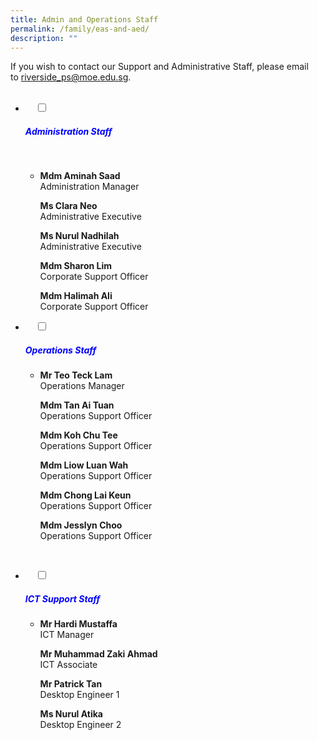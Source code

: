 ```yaml
---
title: Admin and Operations Staff
permalink: /family/eas-and-aed/
description: ""
---
```

If you wish to contact our Support and Administrative Staff, please email to [riverside\_ps@moe.edu.sg](mailto:riverside_ps@moe.edu.sg).


<ul class="jekyllcodex_accordion">
  <li>
    <input type="checkbox" id="accordion1">
		<label for="accordion1"><h5 style="color:blue">Administration Staff</h5></label>

    <div>
			<ul>
				<li>
					<b>Mdm Aminah Saad</b><br>
Administration Manager
<br>
					
<b>Ms Clara Neo</b><br>Administrative Executive
<br>
					
<b>Ms Nurul Nadhilah</b><br>Administrative Executive
<br>
					
<b>Mdm Sharon Lim</b><br>Corporate Support Officer
<br>
					
<b>Mdm Halimah Ali</b><br>Corporate Support Officer</li>
			</ul>
		</div>
</li>
	<li>
    <input type="checkbox" id="accordion2">
    <label for="accordion2"><h5 style="color:blue">Operations Staff</h5></label>
	<div>
		<ul>
			<li>
				
<b>Mr Teo Teck Lam</b><br>Operations Manager
<br>
				
<b>Mdm Tan Ai Tuan</b><br>Operations Support Officer<br>
				
<b>Mdm Koh Chu Tee</b><br>Operations Support Officer
<br>
				
<b>Mdm Liow Luan Wah</b><br>Operations Support Officer
<br>
				
<b>Mdm Chong Lai Keun</b><br>Operations Support Officer
<br>
				
<b>Mdm Jesslyn Choo</b><br>Operations Support Officer</li>
			</ul>
    </div>
	</li>
	
<li>
    <input type="checkbox" id="accordion3">
    <label for="accordion3"><h5 style="color:blue">ICT Support Staff</h5>
		<div>
			<ul>
				<li>
	<p><b>Mr Hardi Mustaffa</b><br>ICT Manager
<br></p>
<p><b>Mr Muhammad Zaki Ahmad</b><br>ICT Associate
<br></p>
<p><b>Mr Patrick Tan</b><br>Desktop Engineer 1<br></p>
<p><b>Ms Nurul Atika</b><br>Desktop Engineer 2</p>
</li>
			</ul>
		</div>
</ul>